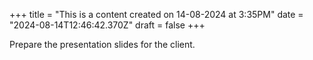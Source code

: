 +++
title = "This is a content created on 14-08-2024 at 3:35PM"
date = "2024-08-14T12:46:42.370Z"
draft = false
+++

  Prepare the presentation slides for the client.
        